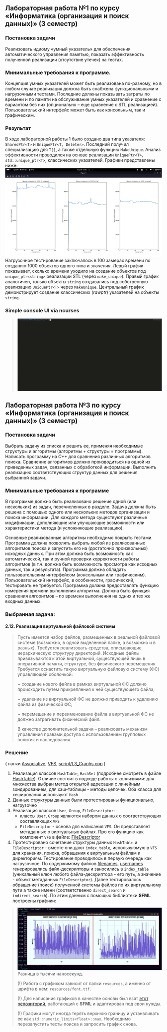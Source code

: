 ## Лабораторная работа №1 по курсу «Информатика (организация и поиск данных)» (3 семестр) 
### Постановка задачи

Реализовать идиому «умный указатель» для обеспечения автоматического управления памятью, показать эффективность полученной реализации (отсутствие утечек) на тестах. 

### Минимальные требования к программе. 
Концепция умных указателей может быть реализована по-разному, но в любом случае реализация должна быть снабжена функциональными и нагрузочными тестами. 
Последние должны показывать затраты по времени и по памяти на обслуживание умных указателей и сравнение с вариантом без них (опционально – еще сравнение с STL реализацией). Пользовательский интерфейс может быть как консольным, так и графическим.

### Результат
В ходе лабораторной работы 1 было создано два типа указателя: `SharedPtr<T>` и `UniquePtr<T, Deleter>`. Последний получил специализацию для `T[]`, а также отдельную функцию `MakeUnique`. Анализ эффективности проводился на основе реализации `UniquePtr<T>`, `std::unique_ptr<T>`, классических указателей. Графики представлены ниже:
![DependencyGraph](img/GR%20L1.png)
Нагрузочное тестирование заключалось в 100 замерах времени по созданию 1000 объектов одного типа и значения. Левый график показывает, сколько времени уходило на создание объектов под `unique_ptr<string>` реализации STL (через `make_unique`). Правый график аналогичен, только объекты `string` создавались под собственную реализацию `UniquePtr<T>` через `MakeUnique`. Центральный график демонстрирует создание классических (_rawptr_) указателей на объекты `string`.

### Simple console UI via ncurses
>![UI](img/GUI%20L1.gif)



## Лабораторная работа №3 по курсу «Информатика (организация и поиск данных)» (3 семестр)
### Постановка задачи
Выбрать задачу из списка и решить ее, применяя необходимые структуры и алгоритмы (алгоритмы + структуры = программы).
    Написать программу на _C++_ для сравнения различных алгоритмов поиска. Сравнение алгоритмов должно производиться на одной из приведенных задач, связанных с обработкой информации. Выполнить реализацию соответствующих структур данных для решения выбранной задачи.

### Минимальные требования к программе
В программе должно быть реализовано решение одной (или нескольких) из задач, перечисленных в разделе. Задача должна быть решена с помощью одного или нескольких методов организации и поиска информации. Для каждого метода существуют различные модификации, дополняющие или улучшающие возможности или характеристики метода (и усложняющие реализацию).

Основные реализованные алгоритмы необходимо покрыть тестами. Программа должна позволять выбрать любой из реализованных алгоритмов поиска и запустить его на (достаточно произвольных) исходных данных. При этом должна быть возможность как автоматической, так и ручной проверки корректности работы алгоритмов (в т.ч. должна быть возможность просмотра как исходных данных, так и результата). Программа должна обладать пользовательским интерфейсом (консольным или графическим). Пользовательский интерфейс, в особенности, графический, тестировать не требуется. Программа должна предоставлять функцию измерения времени выполнения алгоритма. Должна быть функция сравнения алгоритмов – по времени выполнения на одних и тех же входных данных.

### Выбранная задача: 
#### 2.12. Реализация виртуальной файловой системы
>Пусть имеется набор файлов, размещенных в реальной файловой системе (возможно, в одной выделенной папке, а возможно и в разных). Требуется реализовать средства, описывающие иерархическую структуру директорий. Исходные файлы привязываются к этой виртуальной, существующей лишь в оперативной памяти, структуре, без физического перемещения. Требуется оснастить такую виртуальную файловую систему (ФС) управляющей оболочкой:
>
>− создание нового файла в рамках виртуальной ФС должно происходить путем прикрепления к ней существующего файла;
>
>− удаление из виртуальной ФС не должно приводить к удалению файла из физической ФС;
>
>− перемещение и переименование файла в виртуальной ФС не должно затрагивать физический файл.
>
>В качестве дополнительной задачи – реализовать механизм управления правами доступа с использованием групповых политик и наследования. 

### Решение
( папки 
[Associative](include/Associative), 
[VFS](include/VFS), 
[script/L3_Graphs.cpp](script/L3_Graphs.cpp)
 )
1) Реализация классов `HashTable`, `HashSet` (подробнее смотреть в файле [HashTable](include/Associative/_hashtable.md)). Отличие состоит в подходе работы с коллизиями: для множества выбран метод открытой адресации с линейным зондированием, для хэш-таблицы - методы цепочек. Оба класса для хеширования используют `Hash`
2) Данные структуры данных были протестированы функционально, нагрузочно
3) Реализация классов `User`, `Group`, `FileDescriptor`:
    - классы `User`, `Group` являются набором данных о соответствующих составляющих `VFS`
    - `FileDescriptor` - основа для написания `VFS`. Он представляет метаданные о виртуальных файлах. Про его функцию как компонент `VFS` в файле: [FileDescriptor](include/VFS/_fd.md)
4) Протестировано сочетание структуры данных `HashTable` и `FileDescriptor` - вместе они дают `index_table`, используюмую в `VFS` для хранения, поиска, обращения к виртуальным файлам и директориям. Тестирование проводилось в первую очередь как нагрузочное. По содержимому файлов [filenames](test/VFS/_filename.txt), [usernames](test/VFS/_username.txt) генерировались файл-дескрипторы и заносились в `index_table` (уникальный ключ любого файла-дескриптора - его путь, а значение - объект метаданных `FileDescriptor`). Далее тестировалось обращение (поиск) полученной системы файлов по их виртуальному пути а также имени (соответственно `direct_search` и `indirect_search`). По этим данным с помощью библиотеки __SFML__ построены графики:
>![График __SFML__](img/GR%20L3.png)
> Разница в тысячи наносекунд.
>
>(!) Работа с графиком зависит от папки `resources`, а именно от шрифта в нем: `resources/font.ttf`. 
>
>(!) Для написания графиков в качестве основы был взят [этот репозиторий](https://github.com/bechu/sfml-plot/tree/master), работающий с __SFML__ и адаптирован под свои нужды.
>
>(!) Графики могут иногда терять верхнюю границу и устанвливать ее как `std::numeric_limits<float>::max`. Необходимо перезапустить тесты поиска и запросить график снова.
